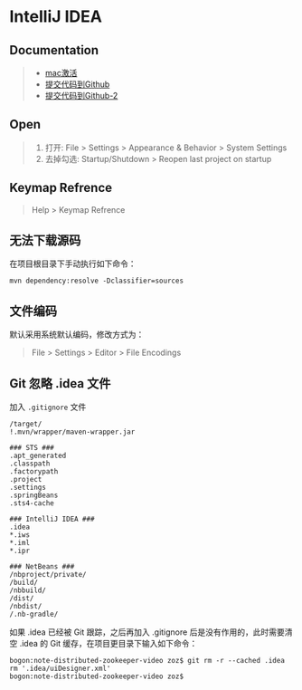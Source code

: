 # IntelliJ IDEA

## Documentation
> * [mac激活](https://www.jianshu.com/p/3c87487e7121)
> * [提交代码到Github](https://github.com/FatliTalk/blog/issues/11)
> * [提交代码到Github-2](https://blog.csdn.net/rongxiang111/article/details/78120126)

## Open
> 1. 打开: File > Settings > Appearance & Behavior > System Settings
> 2. 去掉勾选: Startup/Shutdown > Reopen last project on startup

## Keymap Refrence
> Help > Keymap Refrence

## 无法下载源码

在项目根目录下手动执行如下命令：
```
mvn dependency:resolve -Dclassifier=sources
```

## 文件编码

默认采用系统默认编码，修改方式为：
> File > Settings > Editor > File Encodings

## Git 忽略 .idea 文件

加入 `.gitignore` 文件
```
/target/
!.mvn/wrapper/maven-wrapper.jar

### STS ###
.apt_generated
.classpath
.factorypath
.project
.settings
.springBeans
.sts4-cache

### IntelliJ IDEA ###
.idea
*.iws
*.iml
*.ipr

### NetBeans ###
/nbproject/private/
/build/
/nbbuild/
/dist/
/nbdist/
/.nb-gradle/
```

如果 .idea 已经被 Git 跟踪，之后再加入 .gitignore 后是没有作用的，此时需要清空 .idea 的 Git 缓存，在项目更目录下输入如下命令：
```
bogon:note-distributed-zookeeper-video zoz$ git rm -r --cached .idea
rm '.idea/uiDesigner.xml'
bogon:note-distributed-zookeeper-video zoz$ 
```
